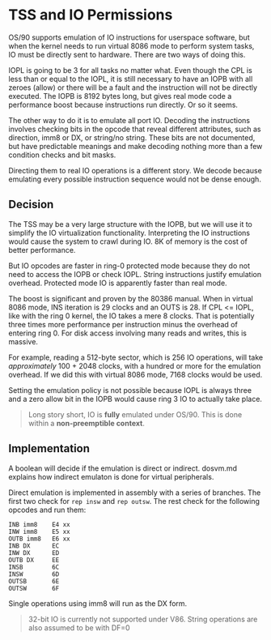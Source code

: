 # TSS and IO Permissions

OS/90 supports emulation of IO instructions for userspace software, but when the kernel needs to run virtual 8086 mode to perform system tasks, IO must be directly sent to hardware. There are two ways of doing this.

IOPL is going to be 3 for all tasks no matter what. Even though the CPL is less than or equal to the IOPL, it is still necessary to have an IOPB with all zeroes (allow) or there will be a fault and the instruction will not be directly executed. The IOPB is 8192 bytes long, but gives real mode code a performance boost because instructions run directly. Or so it seems.

The other way to do it is to emulate all port IO. Decoding the instructions involves checking bits in the opcode that reveal different attributes, such as direction, imm8 or DX, or string/no string. These bits are not documented, but have predictable meanings and make decoding nothing more than a few condition checks and bit masks.

Directing them to real IO operations is a different story. We decode because emulating every possible instruction sequence would not be dense enough.

## Decision

The TSS may be a very large structure with the IOPB, but we will use it to simplify the IO virtualization functionality. Interpreting the IO instructions would cause the system to crawl during IO. 8K of memory is the cost of better performance.

But IO opcodes are faster in ring-0 protected mode because they do not need to access the IOPB or check IOPL. String instructions justify emulation overhead. Protected mode IO is apparently faster than real mode.

The boost is significant and proven by the 80386 manual. When in virtual 8086 mode, INS iteration is 29 clocks and an OUTS is 28. If CPL <= IOPL, like with the ring 0 kernel, the IO takes a mere 8 clocks. That is potentially three times more performance per instruction minus the overhead of entering ring 0. For disk access involving many reads and writes, this is massive.

For example, reading a 512-byte sector, which is 256 IO operations, will take *approximately* 100 + 2048 clocks, with a hundred or more for the emulation overhead. If we did this with virtual 8086 mode, 7168 clocks would be used.

Setting the emulation policy is not possible because IOPL is always three and a zero allow bit in the IOPB would cause ring 3 IO to actually take place.

> Long story short, IO is __fully__ emulated under OS/90. This is done within a __non-preemptible context__.

## Implementation

A boolean will decide if the emulation is direct or indirect. dosvm.md explains how indirect emulaton is done for virtual peripherals.

Direct emulation is implemented in assembly with a series of branches. The first two check for `rep insw` and `rep outsw`. The rest check for the following opcodes and run them:

```
INB imm8    E4 xx
INW imm8    E5 xx
OUTB imm8   E6 xx
INB DX      EC
INW DX      ED
OUTB DX     EE
INSB        6C
INSW        6D
OUTSB       6E
OUTSW       6F
```

Single operations using imm8 will run as the DX form.

> 32-bit IO is currently not supported under V86. String operations are also assumed to be with DF=0
